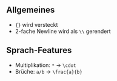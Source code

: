 ## Allgemeines

-   `{}` wird versteckt
-   2-fache Newline wird als `\\` gerendert

## Sprach-Features

-   Multiplikation: `*` → `\cdot`
-   Brüche: `a/b` → `\frac{a}{b}`

